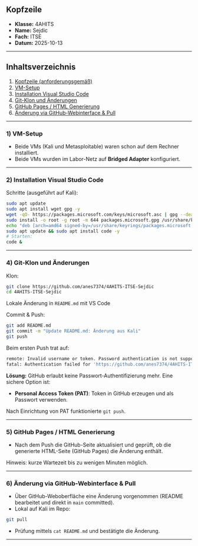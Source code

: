 ## Kopfzeile 

* **Klasse:** 4AHITS
* **Name:** Sejdic
* **Fach:** ITSE
* **Datum:** 2025-10-13

---

## Inhaltsverzeichnis

1. [Kopfzeile (anforderungsgemäß)](#kopfzeile-anforderungsgemäß)
2. [VM-Setup](#1-vm-setup)
3. [Installation Visual Studio Code](#2-installation-visual-studio-code)
4. [Git-Klon und Änderungen](#4-git-klon-und-änderungen)
5. [GitHub Pages / HTML Generierung](#5-github-pages--html-generierung)
6. [Änderung via GitHub-Webinterface & Pull](#6-änderung-via-github-webinterface--pull)
---

### 1) VM-Setup

* Beide VMs (Kali und Metasploitable) waren schon auf dem Rechner installiert.
* Beide VMs wurden im Labor-Netz auf **Bridged Adapter** konfiguriert.

---

### 2) Installation Visual Studio Code

Schritte (ausgeführt auf Kali):

```bash
sudo apt update
sudo apt install wget gpg -y
wget -qO- https://packages.microsoft.com/keys/microsoft.asc | gpg --dearmor > packages.microsoft.gpg
sudo install -o root -g root -m 644 packages.microsoft.gpg /usr/share/keyrings/
echo "deb [arch=amd64 signed-by=/usr/share/keyrings/packages.microsoft.gpg] https://packages.microsoft.com/repos/code stable main" | sudo tee /etc/apt/sources.list.d/vscode.list
sudo apt update && sudo apt install code -y
# Starten:
code &
```

---

### 4) Git-Klon und Änderungen

Klon:

```bash
git clone https://github.com/anes7374/4AHITS-ITSE-Sejdic
cd 4AHITS-ITSE-Sejdic
```

Lokale Änderung in `README.md` mit VS Code

Commit & Push:

```bash
git add README.md
git commit -m "Update README.md: Änderung aus Kali"
git push
```

Beim ersten Push trat auf:

```bash
remote: Invalid username or token. Password authentication is not supported for Git operations.
fatal: Authentication failed for 'https://github.com/anes7374/4AHITS-ITSE-Sejdic/'
```

**Lösung:** GitHub erlaubt keine Passwort-Authentifizierung mehr. Eine sichere Option ist:

* **Personal Access Token (PAT)**: Token in GitHub erzeugen und als Passwort verwenden.

Nach Einrichtung von PAT funktionierte `git push`.

---

### 5) GitHub Pages / HTML Generierung

* Nach dem Push die GitHub-Seite aktualisiert und geprüft, ob die generierte HTML-Seite (GitHub Pages) die Änderung enthält.

Hinweis: kurze Wartezeit bis zu wenigen Minuten möglich.

---

### 6) Änderung via GitHub-Webinterface & Pull

* Über GitHub-Weboberfläche eine Änderung vorgenommen (README bearbeitet und direkt in `main` committed).
* Lokal auf Kali im Repo:

```bash
git pull
```

* Prüfung mittels `cat README.md` und bestätigte die Änderung.

---
